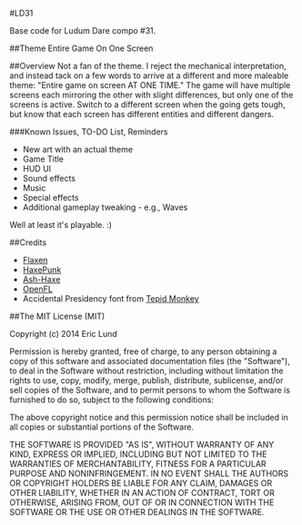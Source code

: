 #LD31

Base code for Ludum Dare compo #31.  

##Theme
Entire Game On One Screen

##Overview
Not a fan of the theme. I reject the mechanical interpretation, and instead tack on a few words to arrive at a different and more maleable theme: "Entire game on screen AT ONE TIME." The game will have multiple screens each mirroring the other with slight differences, but only one of the screens is active. Switch to a different screen when the going gets tough, but know that each screen has different entities and different dangers.

###Known Issues, TO-DO List, Reminders

* New art with an actual theme
* Game Title
* HUD UI
* Sound effects
* Music
* Special effects
* Additional gameplay tweaking - e.g., Waves 

Well at least it's playable. :)

##Credits
* [Flaxen](https://github.com/Scriptorum/Flaxen)
* [HaxePunk](https://github.com/HaxePunk/HaxePunk)
* [Ash-Haxe](https://github.com/nadako/Ash-HaXe)
* [OpenFL](http://www.openfl.org/)
* Accidental Presidency font from [Tepid Monkey](http://www.tepidmonkey.net)

##The MIT License (MIT)

Copyright (c) 2014 Eric Lund

Permission is hereby granted, free of charge, to any person obtaining a copy
of this software and associated documentation files (the "Software"), to deal
in the Software without restriction, including without limitation the rights
to use, copy, modify, merge, publish, distribute, sublicense, and/or sell
copies of the Software, and to permit persons to whom the Software is
furnished to do so, subject to the following conditions:

The above copyright notice and this permission notice shall be included in all
copies or substantial portions of the Software.

THE SOFTWARE IS PROVIDED "AS IS", WITHOUT WARRANTY OF ANY KIND, EXPRESS OR
IMPLIED, INCLUDING BUT NOT LIMITED TO THE WARRANTIES OF MERCHANTABILITY,
FITNESS FOR A PARTICULAR PURPOSE AND NONINFRINGEMENT. IN NO EVENT SHALL THE
AUTHORS OR COPYRIGHT HOLDERS BE LIABLE FOR ANY CLAIM, DAMAGES OR OTHER
LIABILITY, WHETHER IN AN ACTION OF CONTRACT, TORT OR OTHERWISE, ARISING FROM,
OUT OF OR IN CONNECTION WITH THE SOFTWARE OR THE USE OR OTHER DEALINGS IN THE
SOFTWARE.
